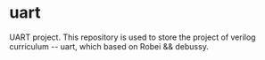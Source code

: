 # uart
UART project.
This repository is used to store the project of verilog curriculum -- uart, which based on Robei && debussy.
